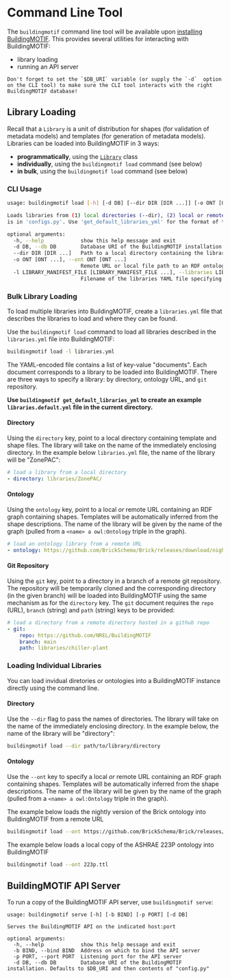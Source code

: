 # Command Line Tool

The `buildingmotif` command line tool will be available upon [installing BuildingMOTIF](/reference/developer_documentation). This provides several utilities for interacting with BuildingMOTIF:

- library loading
- running an API server

```{important}
Don't forget to set the `$DB_URI` variable (or supply the `-d`  option on the CLI tool) to make sure the CLI tool interacts with the right BuildingMOTIF database!
```

## Library Loading

Recall that a `Library` is a unit of distribution for shapes (for validation of metadata models) and templates (for generation of metadata models). Libraries can be loaded into BuildingMOTIF in 3 ways:

- **programmatically**, using the [`Library`](reference/apidoc/_autosummary/buildingmotif.dataclasses.library.html) class
- **individually**, using the `buildingmotif load` command (see below)
- **in bulk**, using the `buildingmotif load` command (see below)


### CLI Usage

```bash
usage: buildingmotif load [-h] [-d DB] [--dir DIR [DIR ...]] [-o ONT [ONT ...]] [-l LIBRARY_MANIFEST_FILE [LIBRARY_MANIFEST_FILE ...]]

Loads libraries from (1) local directories (--dir), (2) local or remote ontology files (--ont) (3) library spec file (--libraries): the provided YML file into the BuildingMOTIF instance at $DB_URI or whatever
is in 'configs.py'. Use 'get_default_libraries_yml' for the format of the expected libraries.yml file

optional arguments:
  -h, --help            show this help message and exit
  -d DB, --db DB        Database URI of the BuildingMOTIF installation. Defaults to $DB_URI and then contents of "config.py"
  --dir DIR [DIR ...]   Path to a local directory containing the library
  -o ONT [ONT ...], --ont ONT [ONT ...]
                        Remote URL or local file path to an RDF ontology
  -l LIBRARY_MANIFEST_FILE [LIBRARY_MANIFEST_FILE ...], --libraries LIBRARY_MANIFEST_FILE [LIBRARY_MANIFEST_FILE ...]
                        Filename of the libraries YAML file specifying what should be loaded into BuildingMOTIF
```


### Bulk Library Loading

To load multiple libraries into BuildingMOTIF, create a `libraries.yml` file that describes the libraries to load and where they can be found.

Use the `buildingmotif load` command to load all libraries described in the `libraries.yml` file into BuildingMOTIF:

```bash
buildingmotif load -l libraries.yml
```

The YAML-encoded file contains a list of key-value "documents". Each document corresponds to a library to be loaded into BuildingMOTIF. There are three ways to specify a library: by directory, ontology URL, and `git` repository.

**Use `buildingmotif get_default_libraries_yml` to create an example `libraries.default.yml` file in the current directory.**

#### Directory

Using the `directory` key, point to a local directory containing template and shape files. The library will take on the name of the immediately enclosing directory. In the example below `libraries.yml` file, the name of the library will be "ZonePAC":

```yaml
# load a library from a local directory
- directory: libraries/ZonePAC/
```

#### Ontology

Using the `ontology` key, point to a local *or* remote URL containing an RDF graph containing shapes. Templates will be automatically inferred from the shape descriptions. The name of the library will be given by the name of the graph (pulled from a `<name> a owl:Ontology` triple in the graph).

```yaml
# load an ontology library from a remote URL
- ontology: https://github.com/BrickSchema/Brick/releases/download/nightly/Brick.ttl
```

#### Git Repository

Using the `git` key, point to a directory in a branch of a remote git repository. The repository will be temporarily cloned and the corresponding directory (in the given branch) will be loaded into BuildingMOTIF using the same mechanism as for the `directory` key. The `git` document requires the `repo` (URL), `branch` (string) and `path` (string) keys to be provided:

```yaml
# load a directory from a remote directory hosted in a github repo
- git:
    repo: https://github.com/NREL/BuildingMOTIF
    branch: main
    path: libraries/chiller-plant
```

### Loading Individual Libraries

You can load invidual diretories or ontologies into a BuildingMOTIF instance directly using the command line.

#### Directory

Use the `--dir` flag to pass the names of directories. The library will take on the name of the immediately enclosing directory. In the example below, the name of the library will be "directory":

```bash
buildingmotif load --dir path/to/library/directory
```

#### Ontology

Use the `--ont` key to specify a local *or* remote URL containing an RDF graph containing shapes. Templates will be automatically inferred from the shape descriptions. The name of the library will be given by the name of the graph (pulled from a `<name> a owl:Ontology` triple in the graph).

The example below loads the nightly version of the Brick ontology into BuildingMOTIF from a remote URL

```bash
buildingmotif load --ont https://github.com/BrickSchema/Brick/releases/download/nightly/Brick.ttl
```

The example below loads a local copy of the ASHRAE 223P ontology into BuildingMOTIF

```bash
buildingmotif load --ont 223p.ttl
```

## BuildingMOTIF API Server

To run a copy of the BuildingMOTIF API server, use `buildingmotif serve`:

```
usage: buildingmotif serve [-h] [-b BIND] [-p PORT] [-d DB]

Serves the BuildingMOTIF API on the indicated host:port

optional arguments:
  -h, --help            show this help message and exit
  -b BIND, --bind BIND  Address on which to bind the API server
  -p PORT, --port PORT  Listening port for the API server
  -d DB, --db DB        Database URI of the BuildingMOTIF installation. Defaults to $DB_URI and then contents of "config.py"
```
